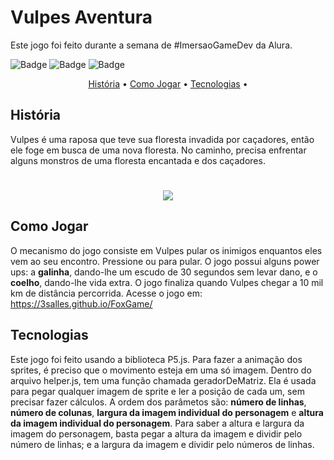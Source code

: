 # Vulpes Aventura

Este jogo foi feito durante a semana de #ImersaoGameDev da Alura.

![Badge](https://img.shields.io/badge/version-beta-%23E0234E)
![Badge](https://img.shields.io/badge/desktop-conclued-%2300C58E)
![Badge](https://img.shields.io/badge/mobile-working-%23F86001)

<p align="center">
 <a href="#história">História</a> •
 <a href="#como-jogar">Como Jogar</a> • 
 <a href="#tecnologias">Tecnologias</a> • 
</p>

## **História**
Vulpes é uma raposa que teve sua floresta invadida por caçadores, então ele foge em busca de uma
nova floresta. No caminho, precisa enfrentar alguns monstros de uma floresta encantada e dos 
caçadores.
<h1 align="center">
  <img src = "https://piskel-imgstore-b.appspot.com/img/8a5061a6-d6be-11ea-94df-9f5028e80efa.gif" >
</h1>


## **Como Jogar**
O mecanismo do jogo consiste em Vulpes pular os inimigos enquantos eles vem ao seu encontro. Pressione <Enter> ou <Seta para Cima> para pular. O jogo possui alguns power ups: a **galinha**, dando-lhe um escudo de 30 segundos sem levar dano, e o **coelho**, dando-lhe vida extra.
O jogo finaliza quando Vulpes chegar a 10 mil km de distância percorrida.
Acesse o jogo em: https://3salles.github.io/FoxGame/


## **Tecnologias**
Este jogo foi feito usando a biblioteca P5.js. Para fazer a animação dos sprites, é preciso que o movimento esteja em uma só imagem. Dentro do arquivo helper.js, tem uma função chamada geradorDeMatriz. Ela é usada para pegar qualquer imagem de sprite e ler a posição de cada um, sem precisar fazer cálculos. A ordem dos parâmetos são: **número de linhas**, **número de colunas**, **largura da imagem individual do personagem** e **altura da imagem individual do personagem**.
Para saber a altura e largura da imagem do personagem, basta pegar a altura da imagem e dividir pelo número de linhas; e a largura da imagem e dividir pelo números de linhas.
